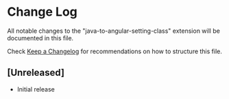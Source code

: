 # Change Log

All notable changes to the "java-to-angular-setting-class" extension will be documented in this file.

Check [Keep a Changelog](http://keepachangelog.com/) for recommendations on how to structure this file.

## [Unreleased]

- Initial release
